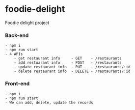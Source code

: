 # foodie-delight
Foodie delight project

### Back-end
    - npm i
    - npm run start
    - 4 APIs
        - get restaurant info     - GET    - /restaurants
        - add restuarant info     - POST   - /restaurants
        - update restaurant info  - PUT    - /restaurants/:id
        - delete restaurant info  - DELETE - /restaurants/:id

### Front-end
    - npm i
    - npm run start
    - We can add, delete, update the records